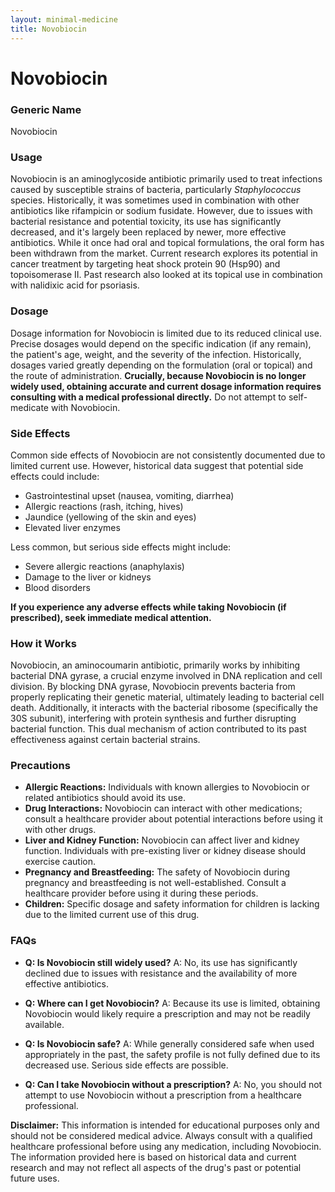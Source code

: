 ```yaml
---
layout: minimal-medicine
title: Novobiocin
---
```


# Novobiocin
### Generic Name
Novobiocin

### Usage
Novobiocin is an aminoglycoside antibiotic primarily used to treat infections caused by susceptible strains of bacteria, particularly *Staphylococcus* species.  Historically, it was sometimes used in combination with other antibiotics like rifampicin or sodium fusidate. However, due to issues with bacterial resistance and potential toxicity, its use has significantly decreased, and it's largely been replaced by newer, more effective antibiotics.  While it once had oral and topical formulations, the oral form has been withdrawn from the market.  Current research explores its potential in cancer treatment by targeting heat shock protein 90 (Hsp90) and topoisomerase II.  Past research also looked at its topical use in combination with nalidixic acid for psoriasis.

### Dosage
Dosage information for Novobiocin is limited due to its reduced clinical use.  Precise dosages would depend on the specific indication (if any remain), the patient's age, weight, and the severity of the infection.  Historically, dosages varied greatly depending on the formulation (oral or topical) and the route of administration.  **Crucially, because Novobiocin is no longer widely used, obtaining accurate and current dosage information requires consulting with a medical professional directly.**  Do not attempt to self-medicate with Novobiocin.


### Side Effects
Common side effects of Novobiocin are not consistently documented due to limited current use.  However, historical data suggest that potential side effects could include:

*   Gastrointestinal upset (nausea, vomiting, diarrhea)
*   Allergic reactions (rash, itching, hives)
*   Jaundice (yellowing of the skin and eyes)
*   Elevated liver enzymes


Less common, but serious side effects might include:

*   Severe allergic reactions (anaphylaxis)
*   Damage to the liver or kidneys
*   Blood disorders


**If you experience any adverse effects while taking Novobiocin (if prescribed), seek immediate medical attention.**


### How it Works
Novobiocin, an aminocoumarin antibiotic, primarily works by inhibiting bacterial DNA gyrase, a crucial enzyme involved in DNA replication and cell division.  By blocking DNA gyrase, Novobiocin prevents bacteria from properly replicating their genetic material, ultimately leading to bacterial cell death.  Additionally, it interacts with the bacterial ribosome (specifically the 30S subunit), interfering with protein synthesis and further disrupting bacterial function. This dual mechanism of action contributed to its past effectiveness against certain bacterial strains.


### Precautions
*   **Allergic Reactions:** Individuals with known allergies to Novobiocin or related antibiotics should avoid its use.
*   **Drug Interactions:**  Novobiocin can interact with other medications; consult a healthcare provider about potential interactions before using it with other drugs.
*   **Liver and Kidney Function:**  Novobiocin can affect liver and kidney function.  Individuals with pre-existing liver or kidney disease should exercise caution.
*   **Pregnancy and Breastfeeding:** The safety of Novobiocin during pregnancy and breastfeeding is not well-established.  Consult a healthcare provider before using it during these periods.
*   **Children:**  Specific dosage and safety information for children is lacking due to the limited current use of this drug.


### FAQs

*   **Q: Is Novobiocin still widely used?**  A: No, its use has significantly declined due to issues with resistance and the availability of more effective antibiotics.

*   **Q: Where can I get Novobiocin?** A:  Because its use is limited, obtaining Novobiocin would likely require a prescription and may not be readily available.

*   **Q: Is Novobiocin safe?** A:  While generally considered safe when used appropriately in the past, the safety profile is not fully defined due to its decreased use.  Serious side effects are possible.

*   **Q: Can I take Novobiocin without a prescription?** A: No, you should not attempt to use Novobiocin without a prescription from a healthcare professional.


**Disclaimer:** This information is intended for educational purposes only and should not be considered medical advice.  Always consult with a qualified healthcare professional before using any medication, including Novobiocin.  The information provided here is based on historical data and current research and may not reflect all aspects of the drug's past or potential future uses.
